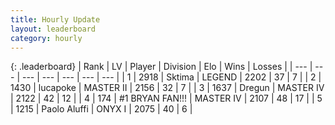 ```yaml
---
title: Hourly Update
layout: leaderboard
category: hourly
---
```


{: .leaderboard}
| Rank | LV | Player | Division | Elo | Wins | Losses |
| --- | --- | --- | --- | --- | --- | --- |
| <span data-change="0">1</span> | 2918 | <span title="ID: 353063">Sktima</span> | LEGEND | <span data-change="0">2202</span> | <span data-change="0">37</span> | <span data-change="0">7</span> |
| <span data-change="0">2</span> | 1430 | <span title="ID: 41925">lucapoke</span> | MASTER II | <span data-change="0">2156</span> | <span data-change="0">32</span> | <span data-change="0">7</span> |
| <span data-change="1">3</span> | 1637 | <span title="ID: 337810">Dregun</span> | MASTER IV | <span data-change="8">2122</span> | <span data-change="1">42</span> | <span data-change="0">12</span> |
| <span data-change="-1">4</span> | 174 | <span title="ID: 756342">#1 BRYAN FAN!!!</span> | MASTER IV | <span data-change="-9">2107</span> | <span data-change="2">48</span> | <span data-change="2">17</span> |
| <span data-change="0">5</span> | 1215 | <span title="ID: 512212">Paolo Aluffi</span> | ONYX I | <span data-change="-8">2075</span> | <span data-change="0">40</span> | <span data-change="1">6</span> |